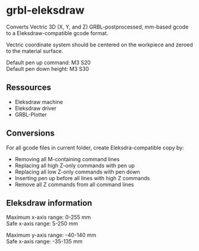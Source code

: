 # grbl-eleksdraw

Converts Vectric 3D (X, Y, and Z) GRBL-postprocessed, mm-based gcode to a Eleksdraw-compatible gcode format.

Vectric coordinate system should be centered on the workpiece and zeroed to the material surface.

Default pen up command: M3 S20\
Default pen down height: M3 S30

## Ressources
- Eleksdraw machine
- Eleksdraw driver
- GRBL-Plotter

## Conversions
For all gcode files in current folder, create Eleksdra-compatible copy by:
- Removing all M-containing command lines
- Replacing all high Z-only commands with pen up
- Replacing all low Z-only commands with pen down
- Inserting pen up before all lines with high Z commands
- Remove all Z commands from all command lines

## Eleksdraw information
Maximum x-axis range: 0-255 mm\
Safe x-axis range: 5-250 mm

Maximum y-axis range: -40-140 mm\
Safe x-axis range: -35-135 mm